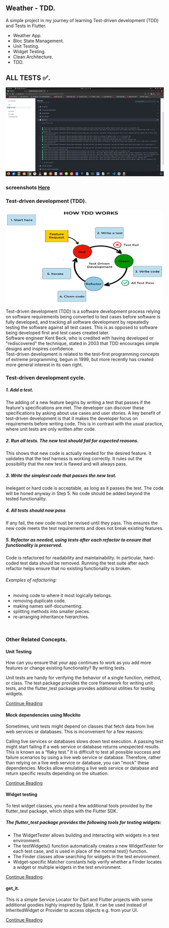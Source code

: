 ## Weather - TDD.

A simple project in my journey of learning Test-driven development (TDD) and Tests in Flutter.

- Weather App.
- Bloc State Management.
- Unit Testing.
- Widget Testing.
- Clean Architecture.
- TDD.

## ALL TESTS ✅️.

<p float="left">
   <img src="https://github.com/mo7amedaliEbaid/weather-TDD/blob/506c56d2c8c3a6fdf97bda10991b1592ed884cf6/screenshots/alltestspassed.png" width="650"  />
</p>

### screenshots [Here](https://github.com/mo7amedaliEbaid/weather-TDD/blob/ec3811c9fe871a5f8d0ce10a08773be028416024/screenshots)

### Test-driven development (TDD).

<p float="left">
   <img src="https://github.com/mo7amedaliEbaid/weather-TDD/blob/ec3811c9fe871a5f8d0ce10a08773be028416024/learn_tdd/tdd1.png" width="700" height="300" />
</p>


Test-driven development (TDD) is a software development process relying on software requirements being converted to test cases before software is fully developed, and tracking all software development by repeatedly testing the software against all test cases. This is as opposed to software being developed first and test cases created later.
<br />
Software engineer Kent Beck, who is credited with having developed or "rediscovered" the technique, stated in 2003 that TDD encourages simple designs and inspires confidence.
<br />
Test-driven development is related to the test-first programming concepts of extreme programming, begun in 1999, but more recently has created more general interest in its own right.
<br />

### Test-driven development cycle.

##### 1. Add a test.
The adding of a new feature begins by writing a test that passes if the feature's specifications are met. The developer can discover these specifications by asking about use cases and user stories. A key benefit of test-driven development is that it makes the developer focus on requirements before writing code. This is in contrast with the usual practice, where unit tests are only written after code.

##### 2. Run all tests. The new test should fail for expected reasons.

This shows that new code is actually needed for the desired feature. It validates that the test harness is working correctly. It rules out the possibility that the new test is flawed and will always pass.

##### 3. Write the simplest code that passes the new test.

Inelegant or hard code is acceptable, as long as it passes the test. The code will be honed anyway in Step 5. No code should be added beyond the tested functionality.

##### 4. All tests should now pass

If any fail, the new code must be revised until they pass. This ensures the new code meets the test requirements and does not break existing features.

##### 5. Refactor as needed, using tests after each refactor to ensure that functionality is preserved.

Code is refactored for readability and maintainability. In particular, hard-coded test data should be removed. Running the test suite after each refactor helps ensure that no existing functionality is broken.

###### Examples of refactoring:
- moving code to where it most logically belongs.
- removing duplicate code.
- making names self-documenting.
- splitting methods into smaller pieces.
- re-arranging inheritance hierarchies.

<br />

### Other Related Concepts.


#### Unit Testing

How can you ensure that your app continues to work as you add more features or change existing functionality? By writing tests.

Unit tests are handy for verifying the behavior of a single function, method, or class. The test package provides the core framework for writing unit tests, and the flutter_test package provides additional utilities for testing widgets.


[Continue Reading](https://docs.flutter.dev/cookbook/testing/unit/introduction)


#### Mock dependencies using Mockito

Sometimes, unit tests might depend on classes that fetch data from live web services or databases. This is inconvenient for a few reasons:

Calling live services or databases slows down test execution.
A passing test might start failing if a web service or database returns unexpected results. This is known as a “flaky test.”
It is difficult to test all possible success and failure scenarios by using a live web service or database.
Therefore, rather than relying on a live web service or database, you can “mock” these dependencies. Mocks allow emulating a live web service or database and return specific results depending on the situation.

[Continue Reading](https://docs.flutter.dev/cookbook/testing/unit/mocking)

#### Widget testing

To test widget classes, you need a few additional tools provided by the flutter_test package, which ships with the Flutter SDK.

##### The flutter_test package provides the following tools for testing widgets:

- The WidgetTester allows building and interacting with widgets in a test environment.
- The testWidgets() function automatically creates a new WidgetTester for each test case, and is used in place of the normal test() function.
- The Finder classes allow searching for widgets in the test environment.
- Widget-specific Matcher constants help verify whether a Finder locates a widget or multiple widgets in the test environment.

[Continue Reading](https://docs.flutter.dev/cookbook/testing/widget/introduction)

#### get_it.
This is a simple Service Locator for Dart and Flutter projects with some additional goodies highly inspired by Splat. It can be used instead of InheritedWidget or Provider to access objects e.g. from your UI.

[Continue Reading](https://pub.dev/packages/get_it)
